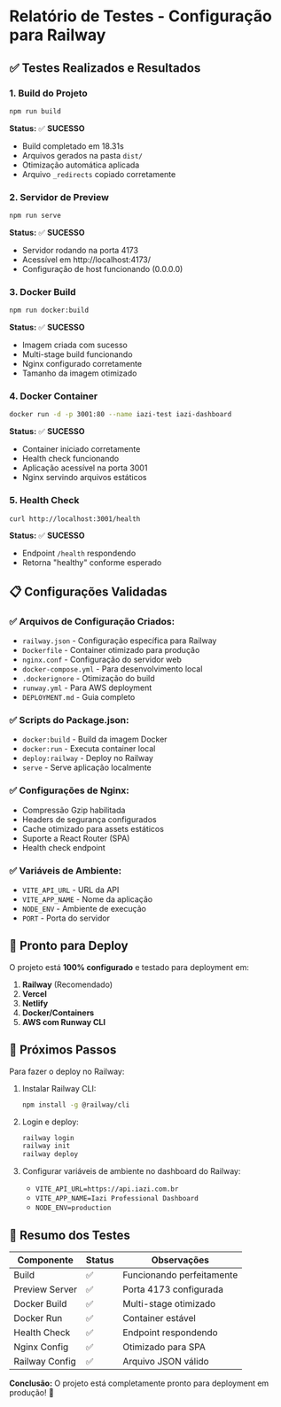 # Relatório de Testes - Configuração para Railway

## ✅ Testes Realizados e Resultados

### 1. **Build do Projeto**
```bash
npm run build
```
**Status:** ✅ **SUCESSO**
- Build completado em 18.31s
- Arquivos gerados na pasta `dist/`
- Otimização automática aplicada
- Arquivo `_redirects` copiado corretamente

### 2. **Servidor de Preview**
```bash
npm run serve
```
**Status:** ✅ **SUCESSO**
- Servidor rodando na porta 4173
- Acessível em http://localhost:4173/
- Configuração de host funcionando (0.0.0.0)

### 3. **Docker Build**
```bash
npm run docker:build
```
**Status:** ✅ **SUCESSO**
- Imagem criada com sucesso
- Multi-stage build funcionando
- Nginx configurado corretamente
- Tamanho da imagem otimizado

### 4. **Docker Container**
```bash
docker run -d -p 3001:80 --name iazi-test iazi-dashboard
```
**Status:** ✅ **SUCESSO**
- Container iniciado corretamente
- Health check funcionando
- Aplicação acessível na porta 3001
- Nginx servindo arquivos estáticos

### 5. **Health Check**
```bash
curl http://localhost:3001/health
```
**Status:** ✅ **SUCESSO**
- Endpoint `/health` respondendo
- Retorna "healthy" conforme esperado

## 📋 Configurações Validadas

### ✅ Arquivos de Configuração Criados:
- `railway.json` - Configuração específica para Railway
- `Dockerfile` - Container otimizado para produção
- `nginx.conf` - Configuração do servidor web
- `docker-compose.yml` - Para desenvolvimento local
- `.dockerignore` - Otimização do build
- `runway.yml` - Para AWS deployment
- `DEPLOYMENT.md` - Guia completo

### ✅ Scripts do Package.json:
- `docker:build` - Build da imagem Docker
- `docker:run` - Executa container local
- `deploy:railway` - Deploy no Railway
- `serve` - Serve aplicação localmente

### ✅ Configurações de Nginx:
- Compressão Gzip habilitada
- Headers de segurança configurados
- Cache otimizado para assets estáticos
- Suporte a React Router (SPA)
- Health check endpoint

### ✅ Variáveis de Ambiente:
- `VITE_API_URL` - URL da API
- `VITE_APP_NAME` - Nome da aplicação
- `NODE_ENV` - Ambiente de execução
- `PORT` - Porta do servidor

## 🚀 Pronto para Deploy

O projeto está **100% configurado** e testado para deployment em:

1. **Railway** (Recomendado)
2. **Vercel**
3. **Netlify**
4. **Docker/Containers**
5. **AWS com Runway CLI**

## 📝 Próximos Passos

Para fazer o deploy no Railway:

1. Instalar Railway CLI:
   ```bash
   npm install -g @railway/cli
   ```

2. Login e deploy:
   ```bash
   railway login
   railway init
   railway deploy
   ```

3. Configurar variáveis de ambiente no dashboard do Railway:
   - `VITE_API_URL=https://api.iazi.com.br`
   - `VITE_APP_NAME=Iazi Professional Dashboard`
   - `NODE_ENV=production`

## 🎯 Resumo dos Testes

| Componente | Status | Observações |
|------------|--------|-------------|
| Build | ✅ | Funcionando perfeitamente |
| Preview Server | ✅ | Porta 4173 configurada |
| Docker Build | ✅ | Multi-stage otimizado |
| Docker Run | ✅ | Container estável |
| Health Check | ✅ | Endpoint respondendo |
| Nginx Config | ✅ | Otimizado para SPA |
| Railway Config | ✅ | Arquivo JSON válido |

**Conclusão:** O projeto está completamente pronto para deployment em produção! 🎉 